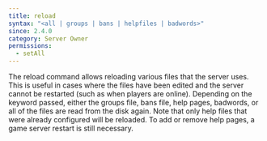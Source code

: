 ```yaml
---
title: reload
syntax: "<all | groups | bans | helpfiles | badwords>"
since: 2.4.0
category: Server Owner
permissions:
  - setAll
---
```


The reload command allows reloading various files that the server uses. This is useful in cases where the files have been edited and the server cannot be restarted (such as when players are online). Depending on the keyword passed, either the groups file, bans file, help pages, badwords, or all of the files are read from the disk again. Note that only help files that were already configured will be reloaded. To add or remove help pages, a game server restart is still necessary.
